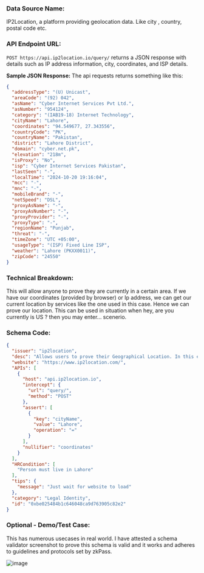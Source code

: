 ### Data Source Name:
IP2Location, a platform providing geolocation data. Like city , country, postal code etc.

### API Endpoint URL:
`POST https://api.ip2location.io/query/` returns a JSON response with details such as IP address information, city, coordinates, and ISP details.

**Sample JSON Response:**
The api requests returns something like this:
```json
{
  "addressType": "(U) Unicast",
  "areaCode": "(92) 042",
  "asName": "Cyber Internet Services Pvt Ltd.",
  "asNumber": "954124",
  "category": "(IAB19-18) Internet Technology",
  "cityName": "Lahore",
  "coordinates": "94.549677, 27.343556",
  "countryCode": "PK",
  "countryName": "Pakistan",
  "district": "Lahore District",
  "domain": "cyber.net.pk",
  "elevation": "218m",
  "isProxy": "No",
  "isp": "Cyber Internet Services Pakistan",
  "lastSeen": "-",
  "localTime": "2024-10-20 19:16:04",
  "mcc": "-",
  "mnc": "-",
  "mobileBrand": "-",
  "netSpeed": "DSL",
  "proxyAsName": "-",
  "proxyAsNumber": "-",
  "proxyProvider": "-",
  "proxyType": "-",
  "regionName": "Punjab",
  "threat": "-",
  "timeZone": "UTC +05:00",
  "usageType": "(ISP) Fixed Line ISP",
  "weather": "Lahore (PKXX0011)",
  "zipCode": "24550"
}
```

### Technical Breakdown:
This will allow anyone to prove they are currently in a certain area. If we have our coordinates (provided by browser) or Ip address, we can get our current location by services like the one used in this case. Hence we can prove our location. This can be used in situation when hey, are you currently is US ? then you may enter... scenerio.

### Schema Code:
```json
{
  "issuer": "ip2location",
  "desc": "Allows users to prove their Geographical Location. In this example, checking if user Lives in Lahore. For simplicity, we are just checking city for now.",
  "website": "https://www.ip2location.com/",
  "APIs": [
    {
      "host": "api.ip2location.io",
      "intercept": {
        "url": "query/",
        "method": "POST"
      },
      "assert": [
        {
          "key": "cityName",
          "value": "Lahore",
          "operation": "="
        }
      ],
      "nullifier": "coordinates"
    }
  ],
  "HRCondition": [
    "Person must live in Lahore"
  ],
  "tips": {
    "message": "Just wait for website to load"
  },
  "category": "Legal Identity",
  "id": "0xbe025484b1c646048ca9d763905c82e2"
}
```

### Optional - Demo/Test Case:
This has numerous usecases in real world. I have attested a schema validator screenshot to prove this schema is valid and it works and adheres to guidelines and protocols set by zkPass.

![image](https://github.com/user-attachments/assets/959bad0e-51e2-4412-ae20-618d4828ea4f)
